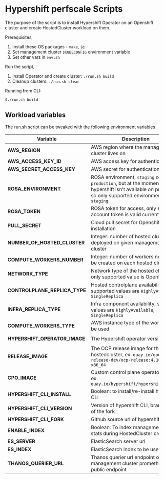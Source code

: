 # Hypershift perfscale Scripts

The purpose of the script is to install Hypershift Operator on an Openshift cluster and create HostedCluster workload on them.

Prerequisites, 
1. Install these OS packages - `make`, `jq`
2. Set management cluster `$KUBECONFIG` environment variable
3. Set other vars in `env.sh`

Run the script,
1. Install Operator and create cluster: `./run.sh build`
2. Cleanup clusters: `./run.sh clean`


Running from CLI:

```sh
$./run.sh build
```

## Workload variables

The run.sh script can be tweaked with the following environment variables

| Variable                | Description              | Default |
|-------------------------|--------------------------|---------|
| **AWS_REGION**            | AWS region where the management cluster lives on | `us-west-2` |
| **AWS_ACCESS_KEY_ID**       | AWS access key for authentication | **REQUIRED** |
| **AWS_SECRET_ACCESS_KEY**     | AWS secret for authentication | **REQUIRED** |
| **ROSA_ENVIRONMENT**           | ROSA environment, `staging` or `production`, but at the moment hypershift isn't available on production so only supported environment is `staging`  | `staging` |
| **ROSA_TOKEN** | ROSA token for access, only staging account token is valid currently | **REQUIRED** |
| **PULL_SECRET**   | Cloud pull secret for Openshift installation  | **REQUIRED** |
| **NUMBER_OF_HOSTED_CLUSTER**         | Integer: number of hosted cluster to be deployed on given management cluster | `2` |
| **COMPUTE_WORKERS_NUMBER**         | Integer: number of workers nodes to be created on each hosted cluster | `24` |
| **NETWORK_TYPE**         | Network type of the hosted cluster, only supported value is OpenShiftSDN | `OpenShiftSDN` |
| **CONTROLPLANE_REPLICA_TYPE**             | Hosted controlplane availability, supported values are `HighlyAvailable`, `SingleReplica` | `HighlyAvailable` |
| **INFRA_REPLICA_TYPE**             | Infra component  availability, supported values are `HighlyAvailable`, `SingleReplica` | `HighlyAvailable`
| **COMPUTE_WORKERS_TYPE**            | AWS instance type of the workers to be used | `m5.4xlarge` |
| **HYPERSHIFT_OPERATOR_IMAGE**    | The Hypershift operator version image | `quay.io/hypershift/hypershift-operator:latest` |
| **RELEASE_IMAGE**    | The OCP release image for the hostedcluster, ex: `quay.io/openshift-release-dev/ocp-release:4.10.5-x86_64` | Operator default |
| **CPO_IMAGE** | Custom control plane operator image ex: `quay.io/hypershift/hypershift:latest` | Operator default |
| **HYPERSHIFT_CLI_INSTALL**         | Boolean: to install/re-install hypershift CLI  | `true` |
| **HYPERSHIFT_CLI_VERSION**         | Version of hypershift CLI, branch name of the fork | `master` |
| **HYPERSHIFT_CLI_FORK**         | Github source url of hypershift CLI | https://github.com/openshift/hypershift |
| **ENABLE_INDEX**             | Boolean: To index management cluster stats during HostedCluster creation | `true` |
| **ES_SERVER**            | ElasticSearch server url | |
| **ES_INDEX**    | ElasticSearch Index to be used | `ripsaw-kube-burner` |
| **THANOS_QUERIER_URL** | Thanos querier url endpoint or management cluster prometheus public endpoint  |  |
